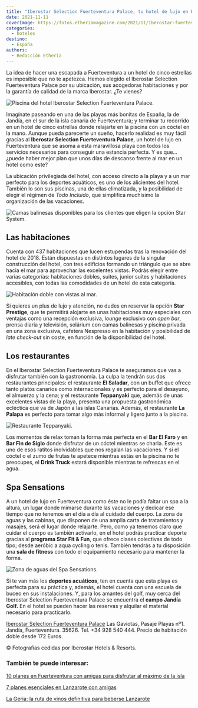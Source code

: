 ```yaml
---
title: "Iberostar Selection Fuerteventura Palace, tu hotel de lujo en Fuerteventura"
date: 2021-11-11
coverImage: https://fotos.etheriamagazine.com/2021/11/Iberostar-fuerteventura-piscina.jpg
categories: 
  - hoteles
destino: 
  - España
authors: 
  - Redacción Etheria
---
```


La idea de hacer una escapada a Fuerteventura a un hotel de cinco estrellas es imposible que no te apetezca. Hemos elegido el Iberostar Selection Fuerteventura Palace por su ubicación, sus acogedoras habitaciones y por la garantía de calidad de la marca Iberostar. ¿Te vienes?

![Piscina del hotel Iberostar Selection Fuerteventura Palace.](https://fotos.etheriamagazine.com/2021/11/Iberostar-fuerteventura-piscina-edited.jpg "Piscina del hotel Iberostar Selection Fuerteventura Palace.")

Imagínate paseando en una de las playas más bonitas de España, la de Jandía, en el sur 
de la isla canaria de Fuerteventura; y terminar tu recorrido en un hotel de cinco 
estrellas donde relajarte en la piscina con un cóctel en la mano. Aunque pueda parecerte 
un sueño, hacerlo realidad es muy fácil gracias al **Iberostar Selection Fuerteventura 
Palace**, un hotel de lujo en Fuerteventura que se asoma a esta maravillosa playa con 
todos los servicios necesarios para conseguir una estancia perfecta. Y es que... ¿puede 
haber mejor plan que unos días de descanso frente al mar en un hotel como este? 

La ubicación privilegiada del hotel, con acceso directo a la playa y a un mar perfecto 
para los deportes acuáticos, es uno de los alicientes del hotel. También lo son sus 
piscinas, una de ellas climatizada, y la posibilidad de elegir el régimen de _Todo 
Incluido_, que simplifica muchísimo la organización de las vacaciones. 

![Camas balinesas disponibles para los clientes que eligen la opción Star System.](https://fotos.etheriamagazine.com/2021/11/Iberostar-fuerteventura-cama-balinesa.jpg "Camas balinesas disponibles para los clientes que eligen la opción Star System.")

## Las habitaciones

Cuenta con 437 habitaciones que lucen estupendas tras la renovación del hotel de 2018. 
Están dispuestas en distintos lugares de la singular construcción del hotel, con tres 
edificios formando un triángulo que se abre hacia el mar para aprovechar las excelentes 
vistas. Podrás elegir entre varias categorías: habitaciones dobles, suites, junior 
suites y habitaciones accesibles, con todas las comodidades de un hotel de esta 
categoría. 

![Habitación doble con vistas al mar.](https://fotos.etheriamagazine.com/2021/11/Iberostar-fuerteventura-doble-vista-mar.jpg "Habitación doble con vistas al mar.")

Si quieres un plus de lujo y atención, no dudes en reservar la opción **Star Prestige**, 
que te permitirá alojarte en unas habitaciones muy especiales con ventajas como una 
recepción exclusiva, _lounge_ exclusivo con _open bar_, prensa diaria y televisión, 
solárium con camas balinesas y piscina privada en una zona exclusiva, cafetera Nespresso 
en la habitación y posibilidad de _late check-out_ sin coste, en función de la 
disponibilidad del hotel. 

## Los restaurantes

En el Iberostar Selection Fuerteventura Palace te aseguramos que vas a disfrutar también 
con la gastronomía. La culpa la tendrán sus dos restaurantes principales: el restaurante 
**El Saladar**, con un buffet que ofrece tanto platos canarios como internacionales y es 
perfecto para el desayuno, el almuerzo y la cena; y el restaurante **Teppanyaki** que, 
además de unas excelentes vistas de la playa, presenta una propuesta gastronómica 
ecléctica que va de Japón a las islas Canarias. Además, el restaurante **La Palapa** es 
perfecto para tomar algo más informal y ligero junto a la piscina. 

![Restaurante Teppanyaki.](https://fotos.etheriamagazine.com/2021/11/Iberostar-fuerteventura-teppanyaki-edited.jpg "Restaurante Teppanyaki.")

Los momentos de relax toman la forma más perfecta en el **Bar El Faro** y en **Bar Fin 
de Siglo** donde disfrutar de un cóctel mientras se charla. Este es uno de esos ratitos 
inolvidables que nos regalan las vacaciones. Y si el cóctel o el zumo de frutas te 
apetece mientras estás en la piscina no te preocupes, el **Drink Truck** estará 
disponible mientras te refrescas en el agua. 

## Spa Sensations

A un hotel de lujo en Fuerteventura como éste no le podía faltar un spa a la altura, un 
lugar donde mimarse durante las vacaciones y dedicar ese tiempo que no tenemos en el día 
a día al cuidado del cuerpo. La zona de aguas y las cabinas, que disponen de una amplia 
carta de tratamientos y masajes, será el lugar donde relajarte. Pero, como ya tenemos 
claro que cuidar el cuerpo es también activarlo, en el hotel podrás practicar deporte 
gracias al **programa Star Fit & Fun**, que ofrece clases colectivas de todo tipo; desde 
aeróbic a aqua cycling o tenis. También tendrás a tu disposición una **sala de fitness** 
con todo el equipamiento necesario para mantener la forma. 

![Zona de aguas del Spa Sensations.](https://fotos.etheriamagazine.com/2021/11/Iberostar-fuerteventura-spa.jpg "Zona de aguas del Spa Sensations.")

Si te van más los **deportes acuáticos**, ten en cuenta que esta playa es perfecta para 
su práctica y, además, el hotel cuenta con una escuela de buceo en sus instalaciones. Y, 
para los amantes del golf, muy cerca del Iberostar Selection Fuerteventura Palace se 
encuentra el **campo Jandía Golf.** En el hotel se pueden hacer las reservas y alquilar 
el material necesario para practicarlo. 

[Iberostar Selection Fuerteventura 
Palace](https://www.iberostar.com/hoteles/fuerteventura/iberostar-fuerteventura-palace) 
Las Gaviotas, Pasaje Playas nº1. Jandía, Fuerteventura. 35626. Tel. +34 928 540 444. 
Precio de habitación doble desde 172 Euros. 

© Fotografías cedidas por Iberostar Hotels & Resorts. 

### También te puede interesar:

[10 planes en Fuerteventura con amigas para disfrutar al máximo de la 
isla](https://etheriamagazine.com/2021/03/24/planes-en-fuerteventura-con-amigas/) 

[7 planes esenciales en Lanzarote con 
amigas](https://etheriamagazine.com/2020/06/11/viajar-sola-amigas-imprescindible-lanzarote/) 

[La Geria: la ruta de vinos definitiva para beberse 
Lanzarote](https://etheriamagazine.com/2020/08/04/la-geria-la-ruta-de-vinos-definitiva-para-beberse-lanzarote/)
